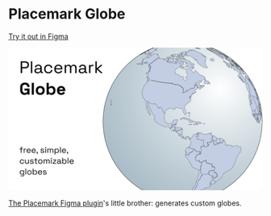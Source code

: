 # Placemark Globe

[Try it out in Figma](https://www.figma.com/community/plugin/1323092380415927575)

![Cover image](./marketing/cover.png)

[The Placemark Figma plugin](https://www.figma.com/community/plugin/1189962635826293304/placemark)'s little brother: generates
custom globes.
